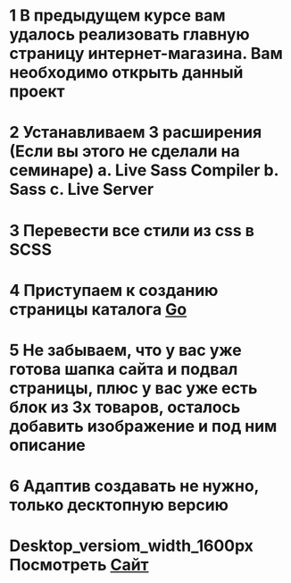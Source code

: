 
   # 1  В предыдущем курсе вам удалось реализовать главную страницу интернет-магазина. Вам необходимо открыть данный проект
   # 2  Устанавливаем 3 расширения (Если вы этого не сделали на семинаре) a. Live Sass Compiler b. Sass c. Live Server
   # 3  Перевести все стили из css в SCSS
   # 4  Приступаем к созданию страницы каталога [Go](https://www.figma.com/file/TQaPa1gzsX6Qb4Gqj4fve7/Shop-(Copy)?type=design&node-id=68-2&mode=design)
   # 5  Не забываем, что у вас уже готова шапка сайта и подвал страницы, плюс у вас уже есть блок из 3х товаров, осталось добавить изображение и под ним описание
   # 6  Адаптив создавать не нужно, только десктопную версию

   

   # Desktop_versiom_width_1600px  Посмотреть  [Сайт](https://drain777.github.io/preprocessors_task_1/) 

